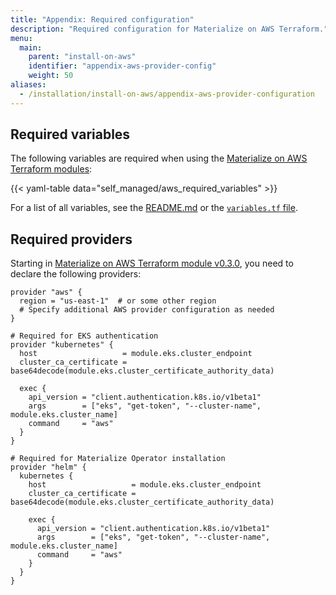 ```yaml
---
title: "Appendix: Required configuration"
description: "Required configuration for Materialize on AWS Terraform."
menu:
  main:
    parent: "install-on-aws"
    identifier: "appendix-aws-provider-config"
    weight: 50
aliases:
  - /installation/install-on-aws/appendix-aws-provider-configuration
---
```


## Required variables

The following variables are required when using the [Materialize on AWS
Terraform modules](https://github.com/MaterializeInc/terraform-aws-materialize):

{{< yaml-table data="self_managed/aws_required_variables" >}}

For a list of all variables, see the
[README.md](https://github.com/MaterializeInc/terraform-aws-materialize?tab=readme-ov-file#inputs)
or the [`variables.tf`
file](https://github.com/MaterializeInc/terraform-aws-materialize/blob/main/variables.tf).

## Required providers

Starting in [Materialize on AWS Terraform module
v0.3.0](https://github.com/MaterializeInc/terraform-aws-materialize), you need
to declare the following providers:

```hcl
provider "aws" {
  region = "us-east-1"  # or some other region
  # Specify additional AWS provider configuration as needed
}

# Required for EKS authentication
provider "kubernetes" {
  host                   = module.eks.cluster_endpoint
  cluster_ca_certificate = base64decode(module.eks.cluster_certificate_authority_data)

  exec {
    api_version = "client.authentication.k8s.io/v1beta1"
    args        = ["eks", "get-token", "--cluster-name", module.eks.cluster_name]
    command     = "aws"
  }
}

# Required for Materialize Operator installation
provider "helm" {
  kubernetes {
    host                   = module.eks.cluster_endpoint
    cluster_ca_certificate = base64decode(module.eks.cluster_certificate_authority_data)

    exec {
      api_version = "client.authentication.k8s.io/v1beta1"
      args        = ["eks", "get-token", "--cluster-name", module.eks.cluster_name]
      command     = "aws"
    }
  }
}
```

